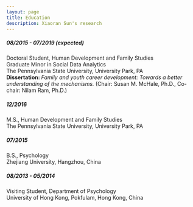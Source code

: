 ```yaml
---
layout: page
title: Education
description: Xiaoran Sun's research
---
```

<meta name="format-detection" content="telephone=no">

##### 08/2015 - 07/2019 (expected) <br/>
Doctoral Student, Human Development and Family Studies <br/>
Graduate Minor in Social Data Analytics <br/>
The Pennsylvania State University, University Park, PA <br/>
<b>Dissertation: </b> *Family and youth career development: Towards a better understanding of the mechanisms.* (Chair: Susan M. McHale, Ph.D., Co-chair: Nilam Ram, Ph.D.)<br/> 

##### 12/2016 <br/>
M.S., Human Development and Family Studies <br/>
The Pennsylvania State University, University Park, PA <br/>

##### 07/2015 <br/>
B.S., Psychology <br/>
Zhejiang University, Hangzhou, China <br/>

##### 08/2013 - 05/2014 <br/>
Visiting Student, Department of Psychology <br/>
University of Hong Kong, Pokfulam, Hong Kong, China <br/>


<!-- Note: this is how to write a comment in HTML. Everything in here won't show up on your webpage.-->

<!--
To increase the size of the title, use fewer # in front of the paper title.
To decrease the size of the title, use more #. 
To remove the italics, remove the * before and after the description
To remove the underline from the title, remove the <u> tags (<u> and </u>)
-->
